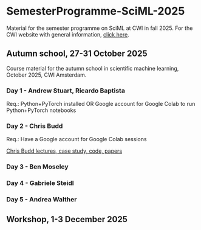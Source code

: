 # SemesterProgramme-SciML-2025
Material for the semester programme on SciML at CWI in fall 2025.
For the CWI website with general information, [click here](https://www.cwi.nl/en/events/research-semester-programmes/bridging-numerical-analysis-and-scientific-machine-learning/).

## Autumn school, 27-31 October 2025

Course material for the autumn school in scientific machine learning, October 2025, CWI Amsterdam.

  
### Day 1 - Andrew Stuart, Ricardo Baptista
Req.: Python+PyTorch installed OR Google account for Google Colab to run Python+PyTorch notebooks
 
### Day 2 - Chris Budd
Req.: Have a Google account for Google Colab sessions

[Chris Budd lectures, case study, code, papers](https://github.com/ChrisBudd123/CWI/tree/main)

### Day 3 - Ben Moseley
 
### Day 4 - Gabriele Steidl

### Day 5 - Andrea Walther

## Workshop, 1-3 December 2025
